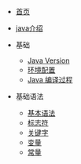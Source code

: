 * [首页](/README)

* [java介绍](/introduce)

* 基础
    * [Java Version](/java-version)
    * [环境配置](/environment)
    * [Java 编译过程](/compile)
    
* 基础语法
    * [基本语法](/basicgrammer)  
    * [标志符](/identifier)
    * [关键字](/keyword)
    * [变量](/variable)
    * [常量](/constants)
